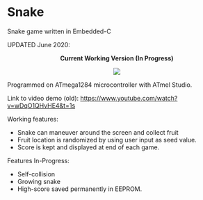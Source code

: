 # Snake
Snake game written in Embedded-C

UPDATED June 2020:
<p align="center"><strong>Current Working Version (In Progress)</strong></p>
<p align="center">
  <img src="snake_demo.gif" >
</p>

Programmed on ATmega1284 microcontroller with ATmel Studio.

Link to video demo (old): https://www.youtube.com/watch?v=wDqO1QHvHE4&t=1s

Working features:

- Snake can maneuver around the screen and collect fruit
- Fruit location is randomized by using user input as seed value.
- Score is kept and displayed at end of each game. 

Features In-Progress:

- Self-collision
- Growing snake
- High-score saved permanently in EEPROM. 
